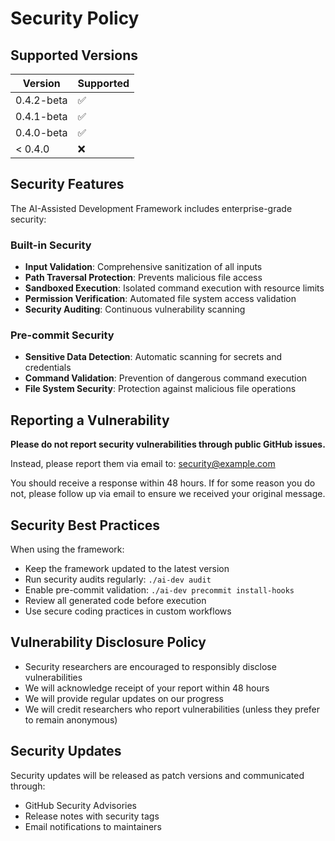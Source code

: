 # Security Policy

## Supported Versions

| Version | Supported          |
| ------- | ------------------ |
| 0.4.2-beta | ✅ |
| 0.4.1-beta | ✅ |
| 0.4.0-beta | ✅ |
| < 0.4.0 | ❌ |

## Security Features

The AI-Assisted Development Framework includes enterprise-grade security:

### Built-in Security
- **Input Validation**: Comprehensive sanitization of all inputs
- **Path Traversal Protection**: Prevents malicious file access
- **Sandboxed Execution**: Isolated command execution with resource limits
- **Permission Verification**: Automated file system access validation
- **Security Auditing**: Continuous vulnerability scanning

### Pre-commit Security
- **Sensitive Data Detection**: Automatic scanning for secrets and credentials
- **Command Validation**: Prevention of dangerous command execution
- **File System Security**: Protection against malicious file operations

## Reporting a Vulnerability

**Please do not report security vulnerabilities through public GitHub issues.**

Instead, please report them via email to: security@example.com

You should receive a response within 48 hours. If for some reason you do not, please follow up via email to ensure we received your original message.

## Security Best Practices

When using the framework:
- Keep the framework updated to the latest version
- Run security audits regularly: `./ai-dev audit`
- Enable pre-commit validation: `./ai-dev precommit install-hooks`
- Review all generated code before execution
- Use secure coding practices in custom workflows

## Vulnerability Disclosure Policy

- Security researchers are encouraged to responsibly disclose vulnerabilities
- We will acknowledge receipt of your report within 48 hours
- We will provide regular updates on our progress
- We will credit researchers who report vulnerabilities (unless they prefer to remain anonymous)

## Security Updates

Security updates will be released as patch versions and communicated through:
- GitHub Security Advisories
- Release notes with security tags
- Email notifications to maintainers